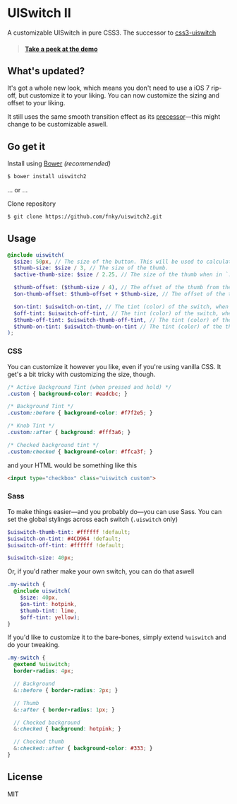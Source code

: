 UISwitch II
===========

A customizable UISwitch in pure CSS3. The successor to [css3-uiswitch](https://github.com/fnky/css3-uiswitch)

> #### [Take a peek at the demo](http://codepen.io/cbp/pen/qEQRww)

## What's updated?

It's got a whole new look, which means you don't need to use a iOS 7 rip-off, but customize it to your liking. You can now customize the sizing and offset to your liking.

It still uses the same smooth transition effect as its [precessor](https://github.com/fnky/css3-uiswitch)—this might change to be customizable aswell.

## Go get it

Install using [Bower](http://bower.io/) *(recommended)*

```bash
$ bower install uiswitch2
```

... or ...

Clone repository

```bash
$ git clone https://github.com/fnky/uiswitch2.git
```

## Usage

```scss
@include uiswitch(
  $size: 50px, // The size of the button. This will be used to calculate offsets and thumb size, if they're not overriden.
  $thumb-size: $size / 3, // The size of the thumb.
  $active-thumb-size: $size / 2.25, // The size of the thumb when in `:active` state (mousedown).

  $thumb-offset: ($thumb-size / 4), // The offset of the thumb from the edges.
  $on-thumb-offset: $thumb-offset + $thumb-size, // The offset of the thumb from the edges, when the switch is checked (on).

  $on-tint: $uiswitch-on-tint, // The tint (color) of the switch, when it's checked (on).
  $off-tint: $uiswitch-off-tint, // The tint (color) of the switch, when it's unchecked (off).
  $thumb-off-tint: $uiswitch-thumb-off-tint, // The tint (color) of the thumb, when the switch is unchecked (off).
  $thumb-on-tint: $uiswitch-thumb-on-tint // The tint (color) of the thumb, when the switch is checked (on).
);
```

### CSS

You can customize it however you like, even if you're using vanilla CSS. It get's a bit tricky with customizing the size, though.

```css
/* Active Background Tint (when pressed and hold) */
.custom { background-color: #eadcbc; }

/* Background Tint */
.custom::before { background-color: #f7f2e5; }

/* Knob Tint */
.custom::after { background: #fff3a6; }

/* Checked background tint */
.custom:checked { background-color: #ffca3f; }
```

and your HTML would be something like this

```html
<input type="checkbox" class="uiswitch custom">
```

### Sass

To make things easier—and you probably do—you can use Sass. You can set the global stylings across each switch (`.uiswitch` only)

```scss
$uiswitch-thumb-tint: #ffffff !default;
$uiswitch-on-tint: #4CD964 !default;
$uiswitch-off-tint: #ffffff !default;

$uiswitch-size: 40px;
```

Or, if you'd rather make your own switch, you can do that aswell

```scss
.my-switch {
  @include uiswitch(
    $size: 40px,
    $on-tint: hotpink,
    $thumb-tint: lime,
    $off-tint: yellow);
}
```

If you'd like to customize it to the bare-bones, simply extend `%uiswitch` and do your tweaking.

```scss
.my-switch {
  @extend %uiswitch;
  border-radius: 4px;

  // Background
  &::before { border-radius: 2px; }

  // Thumb
  &::after { border-radius: 1px; }

  // Checked background
  &:checked { background: hotpink; }

  // Checked thumb
  &:checked::after { background-color: #333; }
}
```

## License

MIT
